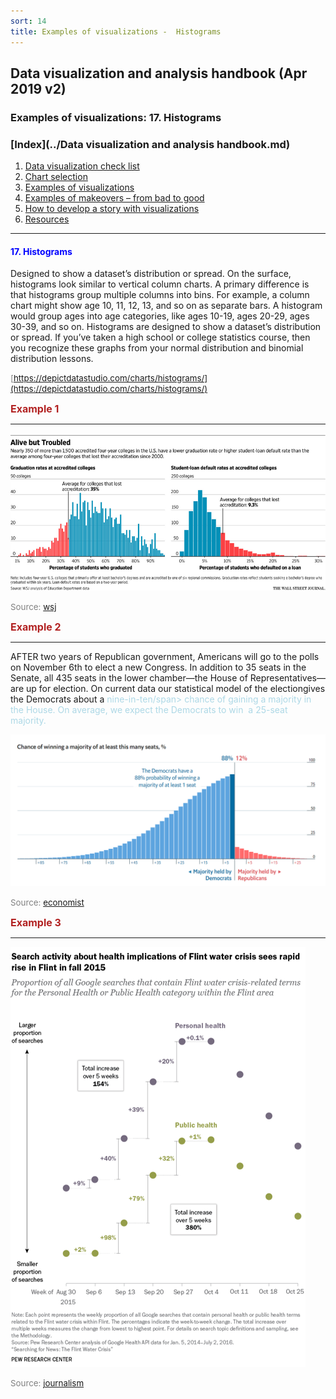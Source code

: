 ```yaml
---
sort: 14
title: Examples of visualizations -  Histograms
---
```


## Data visualization and analysis handbook (Apr 2019 v2)
###  Examples of visualizations: 17. Histograms

### [Index](../Data visualization and analysis handbook.md)

1. [Data visualization check list](1_checklist.md)
1. [Chart selection](2_chartselection.md)
1. [Examples of visualizations](3_chartindex.md)
1. [Examples of makeovers – from bad to good](4_makeover.md)
1. [How to develop a story with visualizations](5_story.md)
1. [Resources](6_resources.md)


***


#### <span style="color:blue; ">17. Histograms</span>

Designed to show a dataset’s distribution or spread.
On the surface, histograms look similar to vertical column charts. A primary difference is that histograms group multiple columns into bins. For example, a column chart might show age 10, 11, 12, 13, and so on as separate bars. A histogram would group ages into age categories, like ages 10-19, ages 20-29, ages 30-39, and so on.
Histograms are designed to show a dataset’s distribution or spread. If you’ve taken a high school or college statistics course, then you recognize these graphs from your normal distribution and binomial distribution lessons.




<span style="color:gray; font-size:10pt;">[https://depictdatastudio.com/charts/histograms/](https://depictdatastudio.com/charts/histograms/)</span>

<span style="color:FireBrick; font-size:12pt; font-weight : bold;">Example 1</Span>

***

![png](img/Picture81.png)

<span style="color:gray; font-size:10pt;">Source: [wsj](http://si.wsj.net/public/resources/images/P1-BU058_ACCRED_16U_20150617181212.jpg)</span>


<span style="color:FireBrick; font-size:12pt; font-weight : bold;">Example 2</Span>

***

AFTER two years of Republican government, Americans will go to the polls on November 6th to elect a new Congress. In addition to 35 seats in the Senate, all 435 seats in the lower chamber—the House of Representatives—are up for election. On current data our statistical model of the electiongives the Democrats about a <span style="color:lightblue; ">nine-in-ten/span> chance of gaining a majority in the House. On average, we expect the Democrats to win <span style="color:lightblue; "> a 25-seat majority.</span>


![png](img/Picture82.png)

<span style="color:gray; font-size:10pt;">Source: [economist](https://www.economist.com/graphic-detail/2018/05/24/whos-ahead-in-the-mid-term-race)</span>

<span style="color:FireBrick; font-size:12pt; font-weight : bold;">Example 3</Span>

***


![png](img/Picture78.png)

<span style="color:gray; font-size:10pt;">Source: [journalism](https://www.journalism.org/essay/searching-for-news/)</span>


